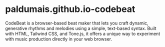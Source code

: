 # paldumais.github.io-codebeat
CodeBeat is a browser-based beat maker that lets you craft dynamic, generative rhythms and melodies using a simple, text-based syntax. Built with HTML, Tailwind CSS, and Tone.js, it offers a unique way to experiment with music production directly in your web browser.
